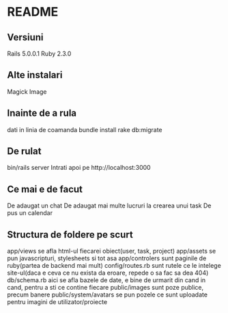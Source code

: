 # README

## Versiuni
Rails 5.0.0.1
Ruby 2.3.0

## Alte instalari
Magick Image

## Inainte de a rula
dati in linia de coamanda
bundle install
rake db:migrate

## De rulat
bin/rails server
Intrati apoi pe http://localhost:3000

## Ce mai e de facut
De adaugat un chat
De adaugat mai multe lucruri la crearea unui task
De pus un calendar

## Structura de foldere pe scurt
app/views		se afla html-ul fiecarei obiect(user, task, project)
app/assets		se pun javascripturi, stylesheets si tot asa
app/controlers		sunt paginile de ruby(partea de backend mai mult)
config/routes.rb	sunt rutele ce le intelege site-ul(daca e ceva ce nu exista da eroare, repede o sa fac sa dea 404)
db/schema.rb		aici se afla bazele de date, e bine de urmarit din cand in cand, pentru a sti ce contine fiecare
public/images		sunt poze publice, precum banere
public/system/avatars	se pun pozele ce sunt uploadate pentru imagini de utilizator/proiecte
